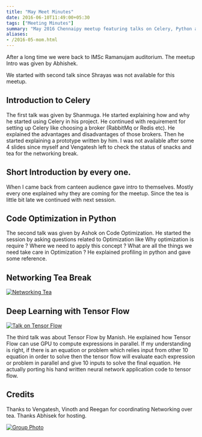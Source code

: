 ```yaml
---
title: "May Meet Minutes"
date: 2016-06-10T11:49:00+05:30
tags: ["Meeting Minutes"]
summary: "May 2016 Chennaipy meetup featuring talks on Celery, Python applications, and discussions."
aliases:
- /2016-05-mom.html
---
```


After a long time we were back to IMSc Ramanujam auditorium.  The
meetup Intro was given by Abhishek.

We started with second talk since Shrayas was not available for this
meetup.

## Introduction to Celery

The first talk was given by Shanmuga. He started explaining how and
why he started using Celery in his project. He continued with
requirement for setting up Celery like choosing a broker (RabbitMq or
Redis etc). He explained the advantages and disadvantages of those
brokers. Then he started explaining a prototype written by him.  I was
not available after some 4 slides since myself and Vengatesh left to
check the status of snacks and tea for the networking break.

## Short Introduction by every one.

When I came back from canteen audience gave intro to themselves.
Mostly every one explained why they are coming for the meetup.
Since the tea is little bit late we continued with next session.

## Code Optimization in Python

The second talk was given by Ashok on Code Optimization.  He started
the session by asking questions related to Optimization like Why
optimization is require ? Where we need to apply this concept ?  What
are all the things we need take care in Optimization ?  He explained
profiling in python and gave some reference.

## Networking Tea Break

<a
href="https://a248.e.akamai.net/secure.meetupstatic.com/photos/event/1/7/1/3/600_450545907.jpeg"><img
src="https://a248.e.akamai.net/secure.meetupstatic.com/photos/event/1/7/1/3/event_450545907.jpeg"
alt="Networking Tea"/></a>

## Deep Learning with Tensor Flow

<a href="https://a248.e.akamai.net/secure.meetupstatic.com/photos/event/1/7/3/4/600_450545940.jpeg"><img
src="https://a248.e.akamai.net/secure.meetupstatic.com/photos/event/1/7/3/4/event_450545940.jpeg"
alt="Talk on Tensor Flow"/></a>

The third talk was about Tensor Flow by Manish.  He explained how
Tensor Flow can use GPU to compute expressions in parallel.  If my
understanding is right, if there is an equation or problem which
relies input from other 10 equation in order to solve then the tensor
flow will evaluate each expression or problem in parallel and give 10
inputs to solve the final equation.  He actually porting
his hand written neural network application code to tensor flow.

## Credits

Thanks to Vengatesh, Vinoth and Reegan for coordinating Networking
over tea.  Thanks Abhisek for hosting.

<a
href="https://a248.e.akamai.net/secure.meetupstatic.com/photos/event/1/7/5/1/600_450545969.jpeg"><img
src="https://a248.e.akamai.net/secure.meetupstatic.com/photos/event/1/7/5/1/event_450545969.jpeg"
alt="Group Photo"/></a>
